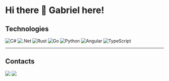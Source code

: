 # **Hi there 👋 Gabriel here!**

## **Technologies**

![C#](https://img.shields.io/badge/c%23-%23239120.svg?style=for-the-badge&logo=csharp&logoColor=white)
![.Net](https://img.shields.io/badge/.NET-5C2D91?style=for-the-badge&logo=.net&logoColor=white)
![Rust](https://img.shields.io/badge/rust-%23000000.svg?style=for-the-badge&logo=rust&logoColor=white)
![Go](https://img.shields.io/badge/go-%2300ADD8.svg?style=for-the-badge&logo=go&logoColor=white)
![Python](https://img.shields.io/badge/python-3670A0?style=for-the-badge&logo=python&logoColor=ffdd54)
![Angular](https://img.shields.io/badge/angular-%23DD0031.svg?style=for-the-badge&logo=angular&logoColor=white)
![TypeScript](https://img.shields.io/badge/typescript-%23007ACC.svg?style=for-the-badge&logo=typescript&logoColor=white)

---

## **Contacts**
<div style="display: inline_block">
  <a href="https://www.linkedin.com/in/gmessiasp/"><img src ="https://img.shields.io/badge/GMessias-0077B5?style=for-the-badge&logo=linkedin&logoColor=white"/></a>
  <a href="mailto:gmessiasp@gmail.com"><img src ="https://img.shields.io/badge/gmessiasp@gmail.com-D14836?style=for-the-badge&logo=gmail&logoColor=white"/></a>
</div>
